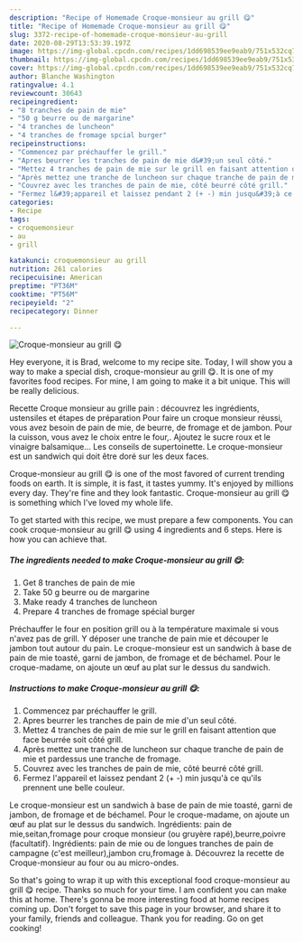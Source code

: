 ```yaml
---
description: "Recipe of Homemade Croque-monsieur au grill 😋"
title: "Recipe of Homemade Croque-monsieur au grill 😋"
slug: 3372-recipe-of-homemade-croque-monsieur-au-grill
date: 2020-08-29T13:53:39.197Z
image: https://img-global.cpcdn.com/recipes/1dd698539ee9eab9/751x532cq70/croque-monsieur-au-grill-😋-photo-principale-de-la-recette.jpg
thumbnail: https://img-global.cpcdn.com/recipes/1dd698539ee9eab9/751x532cq70/croque-monsieur-au-grill-😋-photo-principale-de-la-recette.jpg
cover: https://img-global.cpcdn.com/recipes/1dd698539ee9eab9/751x532cq70/croque-monsieur-au-grill-😋-photo-principale-de-la-recette.jpg
author: Blanche Washington
ratingvalue: 4.1
reviewcount: 30643
recipeingredient:
- "8 tranches de pain de mie"
- "50 g beurre ou de margarine"
- "4 tranches de luncheon"
- "4 tranches de fromage spcial burger"
recipeinstructions:
- "Commencez par préchauffer le grill."
- "Apres beurrer les tranches de pain de mie d&#39;un seul côté."
- "Mettez 4 tranches de pain de mie sur le grill en faisant attention que face beurrée soit côté grill."
- "Après mettez une tranche de luncheon sur chaque tranche de pain de mie et pardessus une tranche de fromage."
- "Couvrez avec les tranches de pain de mie, côté beurré côté grill."
- "Fermez l&#39;appareil et laissez pendant 2 (+ -) min jusqu&#39;à ce qu&#39;ils prennent une belle couleur."
categories:
- Recipe
tags:
- croquemonsieur
- au
- grill

katakunci: croquemonsieur au grill 
nutrition: 261 calories
recipecuisine: American
preptime: "PT36M"
cooktime: "PT56M"
recipeyield: "2"
recipecategory: Dinner

---
```



![Croque-monsieur au grill 😋](https://img-global.cpcdn.com/recipes/1dd698539ee9eab9/751x532cq70/croque-monsieur-au-grill-😋-photo-principale-de-la-recette.jpg)

Hey everyone, it is Brad, welcome to my recipe site. Today, I will show you a way to make a special dish, croque-monsieur au grill 😋. It is one of my favorites food recipes. For mine, I am going to make it a bit unique. This will be really delicious.

Recette Croque monsieur au grille pain : découvrez les ingrédients, ustensiles et étapes de préparation Pour faire un croque monsieur réussi, vous avez besoin de pain de mie, de beurre, de fromage et de jambon. Pour la cuisson, vous avez le choix entre le four,. Ajoutez le sucre roux et le vinaigre balsamique… Les conseils de supertoinette. Le croque-monsieur est un sandwich qui doit être doré sur les deux faces.

Croque-monsieur au grill 😋 is one of the most favored of current trending foods on earth. It is simple, it is fast, it tastes yummy. It's enjoyed by millions every day. They're fine and they look fantastic. Croque-monsieur au grill 😋 is something which I've loved my whole life.


To get started with this recipe, we must prepare a few components. You can cook croque-monsieur au grill 😋 using 4 ingredients and 6 steps. Here is how you can achieve that.

<!--inarticleads1-->

##### The ingredients needed to make Croque-monsieur au grill 😋:

1. Get 8 tranches de pain de mie
1. Take 50 g beurre ou de margarine
1. Make ready 4 tranches de luncheon
1. Prepare 4 tranches de fromage spécial burger


Préchauffer le four en position grill ou à la température maximale si vous n&#39;avez pas de grill. Y déposer une tranche de pain mie et découper le jambon tout autour du pain. Le croque-monsieur est un sandwich à base de pain de mie toasté, garni de jambon, de fromage et de béchamel. Pour le croque-madame, on ajoute un œuf au plat sur le dessus du sandwich. 

<!--inarticleads2-->

##### Instructions to make Croque-monsieur au grill 😋:

1. Commencez par préchauffer le grill.
1. Apres beurrer les tranches de pain de mie d&#39;un seul côté.
1. Mettez 4 tranches de pain de mie sur le grill en faisant attention que face beurrée soit côté grill.
1. Après mettez une tranche de luncheon sur chaque tranche de pain de mie et pardessus une tranche de fromage.
1. Couvrez avec les tranches de pain de mie, côté beurré côté grill.
1. Fermez l&#39;appareil et laissez pendant 2 (+ -) min jusqu&#39;à ce qu&#39;ils prennent une belle couleur.


Le croque-monsieur est un sandwich à base de pain de mie toasté, garni de jambon, de fromage et de béchamel. Pour le croque-madame, on ajoute un œuf au plat sur le dessus du sandwich. Ingrédients: pain de mie,seitan,fromage pour croque monsieur (ou gruyère rapé),beurre,poivre (facultatif). Ingrédients: pain de mie ou de longues tranches de pain de campagne (c&#39;est meilleur),jambon cru,fromage à. Découvrez la recette de Croque-monsieur au four ou au micro-ondes. 

So that's going to wrap it up with this exceptional food croque-monsieur au grill 😋 recipe. Thanks so much for your time. I am confident you can make this at home. There's gonna be more interesting food at home recipes coming up. Don't forget to save this page in your browser, and share it to your family, friends and colleague. Thank you for reading. Go on get cooking!
